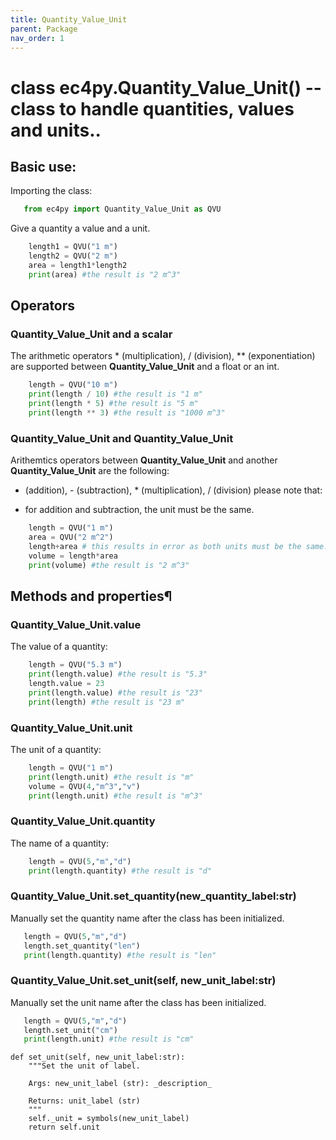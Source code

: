 ```yaml
---
title: Quantity_Value_Unit
parent: Package
nav_order: 1
---
```



# class ec4py.Quantity_Value_Unit() -- class to handle quantities, values and units.. 

## Basic use:
Importing the class:
```python
   from ec4py import Quantity_Value_Unit as QVU
```

Give a quantity a value and a unit.
```python
    length1 = QVU("1 m")
    length2 = QVU("2 m")
    area = length1*length2
    print(area) #the result is "2 m^3"
```

## Operators
### Quantity_Value_Unit and a scalar
The arithmetic operators * (multiplication), / (division), ** (exponentiation) are supported between **Quantity_Value_Unit** and a float or an int.
```python
    length = QVU("10 m")
    print(length / 10) #the result is "1 m"
    print(length * 5) #the result is "5 m"
    print(length ** 3) #the result is "1000 m^3"
```
### Quantity_Value_Unit and Quantity_Value_Unit
Arithemtics operators between **Quantity_Value_Unit** and another **Quantity_Value_Unit** are the following: 
+ (addition), - (subtraction), * (multiplication), / (division)
please note that:
- for addition and subtraction, the unit must be the same. 
```python
    length = QVU("1 m")
    area = QVU("2 m^2")
    length+area # this results in error as both units must be the same.
    volume = length*area
    print(volume) #the result is "2 m^3"
```


## Methods and properties¶

### Quantity_Value_Unit.**value**
The value of a quantity:
```python
    length = QVU("5.3 m")
    print(length.value) #the result is "5.3"
    length.value = 23
    print(length.value) #the result is "23"
    print(length) #the result is "23 m"
```

### Quantity_Value_Unit.**unit**
The unit of a quantity:
```python
    length = QVU("1 m")
    print(length.unit) #the result is "m"
    volume = QVU(4,"m^3","v")
    print(length.unit) #the result is "m^3"
```

### Quantity_Value_Unit.**quantity**
The name of a quantity:

```python
    length = QVU(5,"m","d")
    print(length.quantity) #the result is "d"
```

### Quantity_Value_Unit.set_quantity(new_quantity_label:str)
Manually set the quantity name after the class has been initialized.
```python
   length = QVU(5,"m","d")
   length.set_quantity("len")
   print(length.quantity) #the result is "len"
```

### Quantity_Value_Unit.set_unit(self, new_unit_label:str)
Manually set the unit name after the class has been initialized.
```python
   length = QVU(5,"m","d")
   length.set_unit("cm")
   print(length.unit) #the result is "cm"
```
    def set_unit(self, new_unit_label:str):
        """Set the unit of label.

        Args: new_unit_label (str): _description_
            
        Returns: unit_label (str)
        """
        self._unit = symbols(new_unit_label)
        return self.unit
    
  
    

